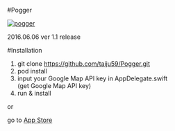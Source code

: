 #Pogger

[![pogger](http://a5.mzstatic.com/jp/r30/Purple30/v4/b0/35/d9/b035d9eb-c28a-d215-8f57-4f69d940b263/icon175x175.jpeg)](https://appsto.re/jp/urcJcb.i)

2016.06.06 ver 1.1 release

#Installation

1. git clone https://github.com/taiju59/Pogger.git
2. pod install
3. input your Google Map API key in AppDelegate.swift  
(get Google Map API key)
4. run & install

or

go to [App Store](https://appsto.re/jp/urcJcb.i)
